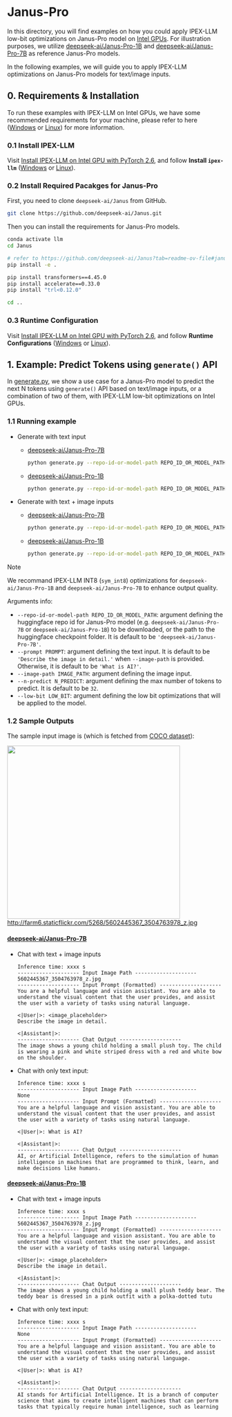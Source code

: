 # Janus-Pro
In this directory, you will find examples on how you could apply IPEX-LLM low-bit optimizations on Janus-Pro model on [Intel GPUs](../../../README.md). For illustration purposes, we utilize [deepseek-ai/Janus-Pro-1B](https://huggingface.co/deepseek-ai/Janus-Pro-1B) and [deepseek-ai/Janus-Pro-7B](https://huggingface.co/deepseek-ai/Janus-Pro-7B) as reference Janus-Pro models.

In the following examples, we will guide you to apply IPEX-LLM optimizations on Janus-Pro models for text/image inputs.

## 0. Requirements & Installation

To run these examples with IPEX-LLM on Intel GPUs, we have some recommended requirements for your machine, please refer to here ([Windows](../../../../../../../docs/mddocs/Quickstart/install_pytorch26_gpu.md#install-prerequisites) or [Linux](../../../../../../../docs/mddocs/Quickstart/install_pytorch26_gpu.md#install-prerequisites-1)) for more information.

### 0.1 Install IPEX-LLM

Visit [Install IPEX-LLM on Intel GPU with PyTorch 2.6](../../../../../../../docs/mddocs/Quickstart/install_pytorch26_gpu.md), and follow **Install `ipex-llm`** ([Windows](../../../../../../../docs/mddocs/Quickstart/install_pytorch26_gpu.md#install-ipex-llm) or [Linux](../../../../../../../docs/mddocs/Quickstart/install_pytorch26_gpu.md#install-ipex-llm-1)).


###  0.2 Install Required Pacakges for Janus-Pro

First, you need to clone `deepseek-ai/Janus` from GitHub.

```bash
git clone https://github.com/deepseek-ai/Janus.git
```

Then you can install the requirements for Janus-Pro models.

```bash
conda activate llm
cd Janus

# refer to https://github.com/deepseek-ai/Janus?tab=readme-ov-file#janus-pro
pip install -e .

pip install transformers==4.45.0
pip install accelerate==0.33.0
pip install "trl<0.12.0"

cd ..
```

### 0.3 Runtime Configuration

Visit [Install IPEX-LLM on Intel GPU with PyTorch 2.6](../../../../../../../docs/mddocs/Quickstart/install_pytorch26_gpu.md), and follow **Runtime Configurations** ([Windows](../../../../../../../docs/mddocs/Quickstart/install_pytorch26_gpu.md#runtime-configurations) or [Linux](../../../../../../../docs/mddocs/Quickstart/install_pytorch26_gpu.md#runtime-configurations-1)).

## 1. Example: Predict Tokens using `generate()` API
In [generate.py](./generate.py), we show a use case for a Janus-Pro model to predict the next N tokens using `generate()` API based on text/image inputs, or a combination of two of them, with IPEX-LLM low-bit optimizations on Intel GPUs.

### 1.1 Running example

- Generate with text input
  - [deepseek-ai/Janus-Pro-7B](https://huggingface.co/deepseek-ai/Janus-Pro-7B)
    ```bash
    python generate.py --repo-id-or-model-path REPO_ID_OR_MODEL_PATH --low-bit "sym_int8" --prompt PROMPT --n-predict N_PREDICT
    ```
  - [deepseek-ai/Janus-Pro-1B](https://huggingface.co/deepseek-ai/Janus-Pro-1B)
    ```bash
    python generate.py --repo-id-or-model-path REPO_ID_OR_MODEL_PATH --low-bit "sym_int8" --prompt PROMPT --n-predict N_PREDICT
    ```

- Generate with text + image inputs
  - [deepseek-ai/Janus-Pro-7B](https://huggingface.co/deepseek-ai/Janus-Pro-7B)
    ```bash
    python generate.py --repo-id-or-model-path REPO_ID_OR_MODEL_PATH --low-bit "sym_int8" --prompt PROMPT --image-path IMAGE_PATH --n-predict N_PREDICT
    ```
  - [deepseek-ai/Janus-Pro-1B](https://huggingface.co/deepseek-ai/Janus-Pro-1B)
    ```bash
    python generate.py --repo-id-or-model-path REPO_ID_OR_MODEL_PATH --low-bit "sym_int8" --prompt PROMPT --image-path IMAGE_PATH --n-predict N_PREDICT
    ```

> [!NOTE]
> We recommand IPEX-LLM INT8 (`sym_int8`) optimizations for `deepseek-ai/Janus-Pro-1B` and `deepseek-ai/Janus-Pro-7B` to enhance output quality.

Arguments info:
- `--repo-id-or-model-path REPO_ID_OR_MODEL_PATH`: argument defining the huggingface repo id for Janus-Pro model (e.g. `deepseek-ai/Janus-Pro-7B` or `deepseek-ai/Janus-Pro-1B`) to be downloaded, or the path to the huggingface checkpoint folder. It is default to be `'deepseek-ai/Janus-Pro-7B'`.
- `--prompt PROMPT`: argument defining the text input. It is default to be `'Describe the image in detail.'` when `--image-path` is provided. Otherwise, it is default to be `'What is AI?'`.
- `--image-path IMAGE_PATH`: argument defining the image input.
- `--n-predict N_PREDICT`: argument defining the max number of tokens to predict. It is default to be `32`.
- `--low-bit LOW_BIT`: argument defining the low bit optimizations that will be applied to the model.

### 1.2 Sample Outputs
The sample input image is (which is fetched from [COCO dataset](https://cocodataset.org/#explore?id=264959)):

<a href="http://farm6.staticflickr.com/5268/5602445367_3504763978_z.jpg"><img width=400px src="http://farm6.staticflickr.com/5268/5602445367_3504763978_z.jpg" ></a><br>
http://farm6.staticflickr.com/5268/5602445367_3504763978_z.jpg


#### [deepseek-ai/Janus-Pro-7B](https://huggingface.co/deepseek-ai/Janus-Pro-7B)


- Chat with text + image inputs
  ```log
  Inference time: xxxx s
  -------------------- Input Image Path --------------------
  5602445367_3504763978_z.jpg
  -------------------- Input Prompt (Formatted) --------------------
  You are a helpful language and vision assistant. You are able to understand the visual content that the user provides, and assist the user with a variety of tasks using natural language.

  <|User|>: <image_placeholder>
  Describe the image in detail.

  <|Assistant|>:
  -------------------- Chat Output --------------------
  The image shows a young child holding a small plush toy. The child is wearing a pink and white striped dress with a red and white bow on the shoulder.
  ```

- Chat with only text input:
  ```log
  Inference time: xxxx s
  -------------------- Input Image Path --------------------
  None
  -------------------- Input Prompt (Formatted) --------------------
  You are a helpful language and vision assistant. You are able to understand the visual content that the user provides, and assist the user with a variety of tasks using natural language.

  <|User|>: What is AI?

  <|Assistant|>:
  -------------------- Chat Output --------------------
  AI, or Artificial Intelligence, refers to the simulation of human intelligence in machines that are programmed to think, learn, and make decisions like humans.
  ```

#### [deepseek-ai/Janus-Pro-1B](https://huggingface.co/deepseek-ai/Janus-Pro-1B)


- Chat with text + image inputs
  ```log
  Inference time: xxxx s
  -------------------- Input Image Path --------------------
  5602445367_3504763978_z.jpg
  -------------------- Input Prompt (Formatted) --------------------
  You are a helpful language and vision assistant. You are able to understand the visual content that the user provides, and assist the user with a variety of tasks using natural language.

  <|User|>: <image_placeholder>
  Describe the image in detail.

  <|Assistant|>:
  -------------------- Chat Output --------------------
  The image shows a young child holding a small plush teddy bear. The teddy bear is dressed in a pink outfit with a polka-dotted tutu

  ```

- Chat with only text input:
  ```log
  Inference time: xxxx s
  -------------------- Input Image Path --------------------
  None
  -------------------- Input Prompt (Formatted) --------------------
  You are a helpful language and vision assistant. You are able to understand the visual content that the user provides, and assist the user with a variety of tasks using natural language.

  <|User|>: What is AI?

  <|Assistant|>:
  -------------------- Chat Output --------------------
  AI stands for Artificial Intelligence. It is a branch of computer science that aims to create intelligent machines that can perform tasks that typically require human intelligence, such as learning
  ```
